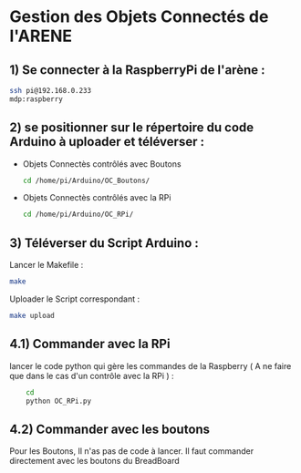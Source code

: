 # Gestion des Objets Connectés de l'ARENE

## 1) Se connecter à la RaspberryPi de l'arène :
```bash
ssh pi@192.168.0.233
mdp:raspberry
```
## 2) se positionner sur le répertoire du code Arduino à uploader et téléverser :
- Objets Connectès contrôlés avec Boutons
	```bash
	cd /home/pi/Arduino/OC_Boutons/
	```
- Objets Connectès contrôlés avec la RPi
	```bash
	cd /home/pi/Arduino/OC_RPi/
	```
## 3) Téléverser du Script Arduino :
Lancer le Makefile :
```bash
make
```
Uploader le Script correspondant :
```bash
make upload
```

## 4.1) Commander avec la RPi
lancer le code python qui gère les commandes de la Raspberry ( A ne faire que  dans le cas d'un contrôle avec la RPi ) :
```bash
	cd 
	python OC_RPi.py
``` 
## 4.2) Commander avec les boutons
Pour les Boutons, Il n'as pas de code à lancer. Il faut commander directement avec les boutons du BreadBoard


